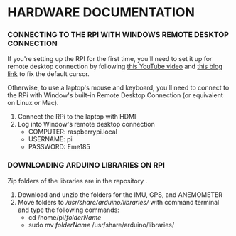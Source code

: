 # HARDWARE DOCUMENTATION 
### CONNECTING TO THE RPI WITH WINDOWS REMOTE DESKTOP CONNECTION 
If you're setting up the RPI for the first time, you'll need to set it up for remote desktop connection by following [this YouTube video](https://www.youtube.com/watch?v=IDqQIDL3LKg) and [this blog link](https://raspberrypi.stackexchange.com/questions/56413/error-problem-connecting-to-raspberry-pi-3-with-xrdp) to fix the default cursor.

Otherwise, to use a laptop's mouse and keyboard, you'll need to connect to the RPi with Window's built-in Remote Desktop Connection (or equivalent on Linux or Mac). 
1. Connect the RPi to the laptop with HDMI
2. Log into Window's remote desktop connection 
    * COMPUTER: raspberrypi.local
    * USERNAME: pi
    * PASSWORD: Eme185

### DOWNLOADING ARDUINO LIBRARIES ON RPI
Zip folders of the libraries are in the repository . 
1. Download and unzip the folders for the IMU, GPS, and ANEMOMETER
2. Move folders to _/usr/share/arduino/libraries/_ with command terminal and type the following commands: 
   * cd /home/pi/_folderName_
   * sudo mv _folderName_ /usr/share/arduino/libraries/
   
